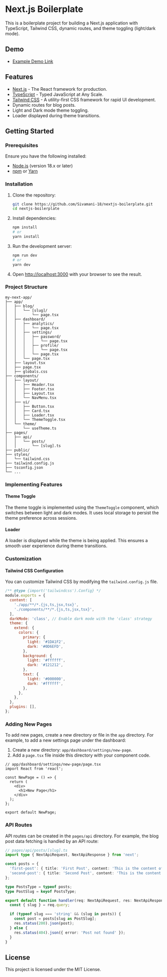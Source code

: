 # Next.js Boilerplate

This is a boilerplate project for building a Next.js application with TypeScript, Tailwind CSS, dynamic routes, and theme toggling (light/dark mode).

## Demo
- <a href="https://sivamani-18.github.io/nextjs-boilerplate/" target="_blank">Example Demo Link</a>

## Features

- [Next.js](https://nextjs.org/) - The React framework for production.
- [TypeScript](https://www.typescriptlang.org/) - Typed JavaScript at Any Scale.
- [Tailwind CSS](https://tailwindcss.com/) - A utility-first CSS framework for rapid UI development.
- Dynamic routes for blog posts.
- Light and Dark mode theme toggling.
- Loader displayed during theme transitions.

## Getting Started

### Prerequisites

Ensure you have the following installed:

- [Node.js](https://nodejs.org/) (version 18.x or later)
- [npm](https://www.npmjs.com/) or [Yarn](https://yarnpkg.com/)

### Installation

1. Clone the repository:
   ```bash
   git clone https://github.com/Sivamani-18/nextjs-boilerplate.git
   cd nextjs-boilerplate
   ```

2. Install dependencies:
   ```bash
   npm install
   # or
   yarn install
   ```

3. Run the development server:
   ```bash
   npm run dev
   # or
   yarn dev
   ```

4. Open [http://localhost:3000](http://localhost:3000) with your browser to see the result.

### Project Structure

```
my-next-app/
├── app/
│   ├── blog/
│   │   └── [slug]/
│   │       └── page.tsx
│   ├── dashboard/
│   │   ├── analytics/
│   │   │   └── page.tsx
│   │   ├── settings/
│   │   │   ├── password/
│   │   │   │   └── page.tsx
│   │   │   ├── profile/
│   │   │   │   └── page.tsx
│   │   │   └── page.tsx
│   │   └── page.tsx
│   ├── layout.tsx
│   ├── page.tsx
│   ├── globals.css
├── components/
│   ├── layout/
│   │   ├── Header.tsx
│   │   ├── Footer.tsx
│   │   ├── Layout.tsx
│   │   └── NavMenu.tsx
│   ├── ui/
│   │   ├── Button.tsx
│   │   ├── Card.tsx
│   │   ├── Loader.tsx
│   │   └── ThemeToggle.tsx
│   └── theme/
│       └── useTheme.ts
├── pages/
│   ├── api/
│   │   └── posts/
│   │       └── [slug].ts
├── public/
├── styles/
│   └── tailwind.css
├── tailwind.config.js
├── tsconfig.json
└── ...
```

### Implementing Features

#### Theme Toggle

The theme toggle is implemented using the `ThemeToggle` component, which switches between light and dark modes. It uses local storage to persist the theme preference across sessions.

#### Loader

A loader is displayed while the theme is being applied. This ensures a smooth user experience during theme transitions.

### Customization

#### Tailwind CSS Configuration

You can customize Tailwind CSS by modifying the `tailwind.config.js` file.

```js
/** @type {import('tailwindcss').Config} */
module.exports = {
  content: [
    './app/**/*.{js,ts,jsx,tsx}',
    './components/**/*.{js,ts,jsx,tsx}',
  ],
  darkMode: 'class', // Enable dark mode with the 'class' strategy
  theme: {
    extend: {
      colors: {
        primary: {
          light: '#1DA1F2',
          dark: '#0D6EFD',
        },
        background: {
          light: '#ffffff',
          dark: '#121212',
        },
        text: {
          light: '#000000',
          dark: '#ffffff',
        },
      },
    },
  },
  plugins: [],
};
```

### Adding New Pages

To add new pages, create a new directory or file in the `app` directory. For example, to add a new settings page under the dashboard:

1. Create a new directory: `app/dashboard/settings/new-page`.
2. Add a `page.tsx` file inside this directory with your component code.

```tsx
// app/dashboard/settings/new-page/page.tsx
import React from 'react';

const NewPage = () => {
  return (
    <div>
      <h1>New Page</h1>
    </div>
  );
};

export default NewPage;
```

### API Routes

API routes can be created in the `pages/api` directory. For example, the blog post data fetching is handled by an API route:

```ts
// pages/api/posts/[slug].ts
import type { NextApiRequest, NextApiResponse } from 'next';

const posts = {
  'first-post': { title: 'First Post', content: 'This is the content of the first post.' },
  'second-post': { title: 'Second Post', content: 'This is the content of the second post.' },
};

type PostsType = typeof posts;
type PostSlug = keyof PostsType;

export default function handler(req: NextApiRequest, res: NextApiResponse) {
  const { slug } = req.query;

  if (typeof slug === 'string' && (slug in posts)) {
    const post = posts[slug as PostSlug];
    res.status(200).json(post);
  } else {
    res.status(404).json({ error: 'Post not found' });
  }
}
```

## License

This project is licensed under the MIT License.
